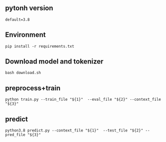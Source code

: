 ## pytonh version
```
default=3.8
```
 
## Environment
```shell
pip install -r requirements.txt
```

## Download model and tokenizer
```shell
bash download.sh
```
## preprocess+train
```shell
python train.py --train_file "${1}"  --eval_file "${2}" --context_file "${3}"
```
## predict
```shell
python3.8 predict.py --context_file "${1}"  --test_file "${2}" --pred_file "${3}"
```